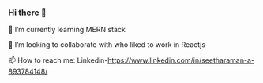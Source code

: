 ### Hi there 👋
 🌱 I’m currently learning MERN stack
 
 👯 I’m looking to collaborate with who liked to work in Reactjs
 
 📫 How to reach me: Linkedin-https://www.linkedin.com/in/seetharaman-a-893784148/
<!--
**Seetharaman96/Seetharaman96** is a ✨ _special_ ✨ repository because its `README.md` (this file) appears on your GitHub profile.

Here are some ideas to get you started:

- 🔭 I’m currently working on ...
- 🌱 I’m currently learning MERN stack
- 👯 I’m looking to collaborate with who liked to work in Reactjs
- 🤔 I’m looking for help with ...
- 💬 Ask me about ...
- 📫 How to reach me: ...
- 😄 Pronouns: ...
- ⚡ Fun fact: ...
-->
